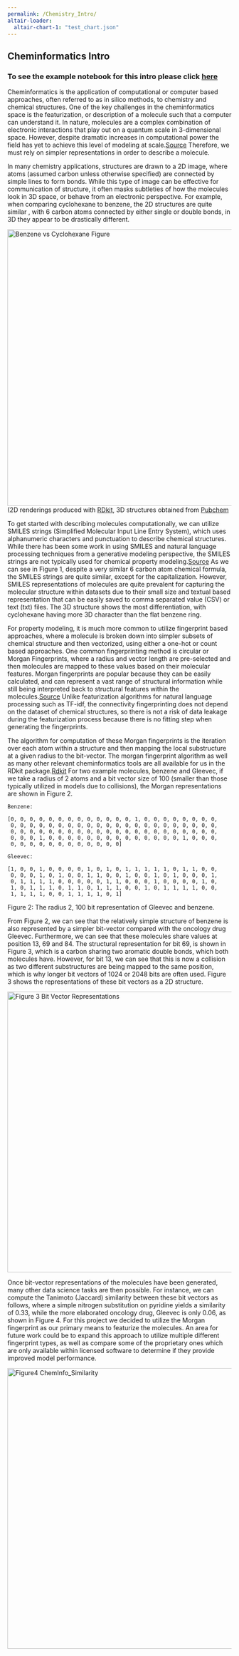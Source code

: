 ```yaml
---
permalink: /Chemistry_Intro/
altair-loader:
  altair-chart-1: "test_chart.json"
---
```


## Cheminformatics Intro
### To see the example notebook for this intro please click [here](/Cheminformatics_intro/Cheminformatics_intro.md)

Cheminformatics is the application of computational or computer based approaches, often referred to as in silico methods, to chemistry and chemical structures. One of the key challenges in the cheminformatics space is the featurization, or description of a molecule such that a computer can understand it. In nature, molecules are a complex combination of electronic interactions that play out on a quantum scale in 3-dimensional space. However, despite dramatic increases in computational power the field has yet to achieve this level of modeling at scale.[Source](https://wires.onlinelibrary.wiley.com/doi/10.1002/wcms.1290) Therefore, we must rely on simpler representations in order to describe a molecule. 

In many chemistry applications, structures are drawn to a 2D image, where atoms (assumed carbon unless otherwise specified) are connected by simple lines to form bonds. While this type of image can be effective for communication of structure, it often masks subtleties of how the molecules look in 3D space, or behave from an electronic perspective. For example, when comparing cyclohexane to benzene, the 2D structures are quite similar , with 6 carbon atoms connected by either single or double bonds, in 3D they appear to be drastically different. 

<img width="621" alt="Benzene vs Cyclohexane Figure" src="https://user-images.githubusercontent.com/84757402/185757093-fac91a3a-4a43-4b18-9f6a-69b71adc7526.png"> (2D renderings produced with [RDkit](https://www.rdkit.org), 3D structures obtained from [Pubchem](https://pubchem.ncbi.nlm.nih.gov)

To get started with describing molecules computationally, we can utilize SMILES strings (Simplified Molecular Input Line Entry System), which uses alphanumeric characters and punctuation to describe chemical structures. While there has been some work in using SMILES and natural language processing techniques from a generative modeling perspective, the SMILES strings are not typically used for chemical property modeling.[Source](https://link.springer.com/article/10.1007/s00894-021-04674-8)  As we can see in Figure 1, despite a very similar 6 carbon atom chemical formula, the SMILES strings are quite similar, except for the capitalization. However, SMILES representations of molecules are quite prevalent for capturing the molecular structure within datasets due to their small size and textual based representation that can be easily saved to comma separated value (CSV) or text (txt) files. The 3D structure shows the most differentiation, with cyclohexane having more 3D character than the flat benzene ring. 

For property modeling, it is much more common to utilize fingerprint based approaches, where a molecule is broken down into simpler subsets of chemical structure and then vectorized, using either a one-hot or count based approaches. One common fingerprinting method is circular or Morgan Fingerprints,  where a radius and vector length are pre-selected and then molecules are mapped to these values based on their molecular features. Morgan fingerprints are popular because they can be easily calculated, and can represent a vast range of structural information while still being interpreted back to structural features within the molecules.[Source](https://pubs.acs.org/doi/10.1021/ci100050t) Unlike featurization algorithms for natural language processing such as TF-idf, the connectivity fingerprinting does not depend on the dataset of chemical structures, so there is not a risk of data leakage during the featurization process because there is no fitting step when generating the fingerprints. 

The algorithm for computation of these Morgan fingerprints is the iteration over each atom within a structure and then mapping the local substructure at a given radius to the bit-vector. The morgan fingerprint algorithm as well as many other relevant cheminformatics tools are all available for us in the RDkit package.[Rdkit](https://www.rdkit.org)  For two example molecules, benzene and Gleevec, if we take a radius of 2 atoms and a bit vector size of 100 (smaller than those typically utilized in models due to collisions), the Morgan representations are shown in Figure 2. 



    Benzene: 

    [0, 0, 0, 0, 0, 0, 0, 0, 0, 0, 0, 0, 0, 1, 0, 0, 0, 0, 0, 0, 0, 0,
     0, 0, 0, 0, 0, 0, 0, 0, 0, 0, 0, 0, 0, 0, 0, 0, 0, 0, 0, 0, 0, 0,
     0, 0, 0, 0, 0, 0, 0, 0, 0, 0, 0, 0, 0, 0, 0, 0, 0, 0, 0, 0, 0, 0,
     0, 0, 0, 1, 0, 0, 0, 0, 0, 0, 0, 0, 0, 0, 0, 0, 0, 0, 1, 0, 0, 0,
     0, 0, 0, 0, 0, 0, 0, 0, 0, 0, 0, 0]

    Gleevec: 

    [1, 0, 0, 1, 0, 0, 0, 0, 1, 0, 1, 0, 1, 1, 1, 1, 1, 0, 1, 1, 0, 0,
     0, 0, 0, 1, 0, 1, 0, 0, 1, 1, 0, 0, 1, 0, 0, 1, 0, 1, 0, 0, 0, 1,
     0, 1, 1, 1, 1, 0, 0, 0, 0, 0, 1, 1, 0, 0, 0, 1, 0, 0, 0, 0, 1, 0,
     1, 0, 1, 1, 1, 0, 1, 1, 0, 1, 1, 1, 0, 0, 1, 0, 1, 1, 1, 1, 0, 0,
     1, 1, 1, 1, 0, 0, 1, 1, 1, 1, 0, 1]

Figure 2: The radius 2, 100 bit representation of Gleevec and benzene.

From Figure 2, we can see that the relatively simple structure of benzene is also represented by a simpler bit-vector compared with the oncology drug Gleevec. Furthermore, we can see that these molecules share values at position 13, 69 and 84. The structural representation for bit 69, is shown in Figure 3, which is a carbon sharing two aromatic double bonds, which both molecules have. However, for bit 13, we can see that this is now a collision as two different substructures are being mapped to the same position, which is why longer bit vectors of 1024 or 2048 bits are often used. Figure 3 shows the representations of these bit vectors as a 2D structure. 

 <img width="630" alt="Figure 3 Bit Vector Representations" src="https://user-images.githubusercontent.com/84757402/185757194-00e24330-da81-4b57-9785-b1ef5a46747f.png">

Once bit-vector representations of the molecules have been generated, many other data science tasks are then possible. For instance, we can compute the Tanimoto (Jaccard) similarity between these bit vectors as follows, where a simple nitrogen substitution on pyridine yields a similarity of 0.33, while the more elaborated oncology drug, Gleevec is only 0.06, as shown in Figure 4. For this project we decided to utilize the Morgan fingerprint as our primary means to featurize the molecules. An area for future work could be to expand this approach to utilize multiple different fingerprint types, as well as compare some of the proprietary ones which are only available within licensed software to determine if they provide improved model performance. 

<img width="630" alt="Figure4 ChemInfo_Similarity" src="https://user-images.githubusercontent.com/84757402/185757250-cb81fe12-62d6-4738-bf31-2bee9a6c64db.png">

